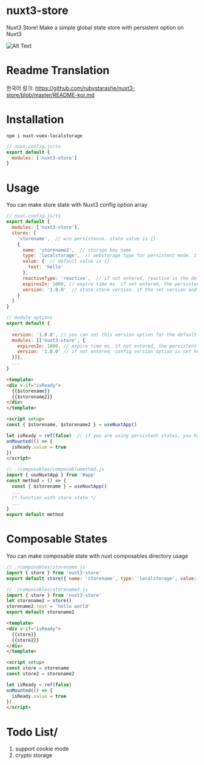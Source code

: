 # nuxt3-store
Nuxt3 Store!
Make a simple global state store with persistent option on Nuxt3

![Alt Text](https://i.imgur.com/5DAh6tT.gif)    


# Readme Translation
한국어 링크: <https://github.com/rubystarashe/nuxt3-store/blob/master/README-kor.md>

# Installation
```
npm i nuxt-vuex-localstorage
```
```js
// nuxt.config.js/ts
export default {
  modules: ['nuxt3-store']
}
```

# Usage
You can make store state with Nuxt3 config option array
```js
// nuxt.config.js/ts
export default {
  modules: ['nuxt3-store'],
  stores: [
    'storename',  // w/o persistence. state value is {}
    {
      name: 'storename2',  // storage key name
      type: 'localstorage',  // webstorage type for persistent mode. if not entered, any webstorage will not be used. localstorage|sessionstorage
      value: {  // default value is {}
        test: 'hello'
      },
      reactiveType: 'reactive',  // if not entered, reactive is the default. reactive|readonly|shallowReactive|shallowReadonly
      expiresIn: 1000, // expire time ms. if not entered, the persistent state is permanent
      version: '1.0.0'  // state store version. if the set version and persisted version are different, the state will be reset to default value when the page is loaded
    }
  ]
}

// module options
export default {
  ...
  version: '1.0.0', // you can set this version option for the default status version of every state store
  modules: [['nuxt3-store', {
    expiresIn: 1000, // expire time ms. if not entered, the persistent state is permanent
    version: '1.0.0' // if not entered, config version option is set here
  }]],
  ...
}
```

```html
<template>
<div v-if="isReady">
  {{$storename}}
  {{$storename2}}
</div>
</template>

<script setup>
const { $storename, $storename2 } = useNuxtApp()

let isReady = ref(false)  // if you are using persistent states, you have to render the persistent states after mounted or you will get some hydration errors
onMounted(() => {
  isReady.value = true
})
</script>
```

```js
// ./composables/composablemethod.js
import { useNuxtApp } from '#app'
const method = () => {
  const { $storename } = useNuxtApp()
  ...
  /* function with store state */
  ...
}
export default method
```

# Composable States
You can make composable state with nuxt composables directory usage
```js
// ./composables/storename.js
import { store } from 'nuxt3-store'
export default store({ name: 'storename', type: 'localstorage', value: { test: 'hello' }, reactiveType: 'reactive', version: '1.0.0', expiresIn: 1000 })
```
```js
// ./composables/storename2.js
import { store } from 'nuxt3-store'
let storename2 = store()
storename2.test = 'hello world'
export default storename2
```

```html
<template>
<div v-if="isReady">
  {{store}}
  {{store2}}
</div>
</template>

<script setup>
const store = storename
const store2 = storename2

let isReady = ref(false)
onMounted(() => {
  isReady.value = true
})
</script>
```


# Todo List/
1. support cookie mode
2. crypto storage

